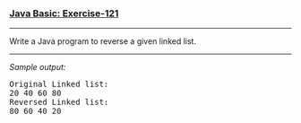 ### [Java Basic: Exercise-121](https://www.w3resource.com/java-exercises/basic/java-basic-exercise-121.php)

***
<p> Write a Java program to reverse a given linked list.<br>

***
_Sample output:_
<pre class="output">Original Linked list:
20 40 60 80 
Reversed Linked list:
80 60 40 20 
</pre>